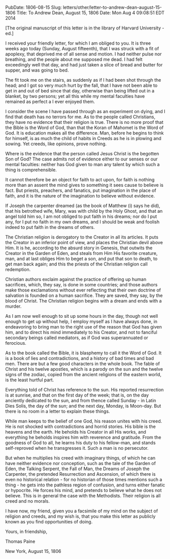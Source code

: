 PubDate: 1806-08-15
Slug: letters/other/letter-to-andrew-dean-august-15-1806
Title: To Andrew Dean, August 15, 1806
Date: Mon Aug  4 09:08:51 EDT 2014

   [The original manuscript of this letter is in the library of Harvard
   University - ed.]

   I received your friendly letter, for which I am obliged to you. It is
   three weeks ago today (Sunday, August fifteenth), that I was struck with a
   fit of apoplexy, that deprived me of all sense and motion. I had neither
   pulse nor breathing, and the people about me supposed me dead. I had felt
   exceedingly well that day, and had just taken a slice of bread and butter
   for supper, and was going to bed.

   The fit took me on the stairs, as suddenly as if I had been shot through
   the head; and I got so very much hurt by the fall, that I have not been
   able to get in and out of bed since that day, otherwise than being lifted
   out in a blanket, by two persons; yet all this while my mental faculties
   have remained as perfect a I ever enjoyed them.

   I consider the scene I have passed through as an experiment on dying, and
   I find that death has no terrors for me. As to the people called
   Christians, they have no evidence that their religion is true. There is no
   more proof that the Bible is the Word of God, than that the Koran of
   Mahomet is the Word of God. It is education makes all the difference. Man,
   before he begins to think for himself, is as much the child of habits in
   Creeds as he is in plowing and sowing. Yet creeds, like opinions, prove
   nothing.

   Where is the evidence that the person called Jesus Christ is the begotten
   Son of God? The case admits not of evidence either to our senses or our
   mental faculties: neither has God given to man any talent by which such a
   thing is comprehensible.

   It cannot therefore be an object for faith to act upon, for faith is
   nothing more than an assent the mind gives to something it sees cause to
   believe is fact. But priests, preachers, and fanatics, put imagination in
   the place of
   faith, and it is the nature of the imagination to believe without
   evidence.

   If Joseph the carpenter dreamed (as the book of Matthew (i) says he did),
   that his betrothed wife, Mary, was with child by the Holy Ghost, and that
   an angel told him so, I am not obliged to put faith in his dreams; nor do
   I put any, for I put no faith in my own dreams, and I should be weak and
   foolish indeed to put faith in the dreams of others.

   The Christian religion is derogatory to the Creator in all its articles.
   It puts the Creator in an inferior point of view, and places the Christian
   devil above Him. It is he, according to the absurd story in Genesis, that
   outwits the Creator in the Garden of Eden, and steals from Him His
   favorite creature, man, and at last obliges Him to beget a son, and put
   that son to death, to get man back again; and this the priests of the
   Christian religion call redemption.

   Christian authors exclaim against the practice of offering up human
   sacrifices, which, they say, is done in some countries; and those authors
   make those exclamations without ever reflecting that their own doctrine of
   salvation is founded on a human sacrifice. They are saved, they say, by
   the blood of Christ. The Christian religion begins with a dream and ends
   with a murder.

   As I am now well enough to sit up some hours in the day, though not well
   enough to get up without help, I employ myself as I have always done, in
   endeavoring to bring man to the right use of the reason that God has given
   him, and to direct his mind immediately to his Creator, and not to
   fanciful secondary beings called mediators, as if God was superannuated or
   ferocious.

   As to the book called the Bible, it is blasphemy to call it the Word of
   God. It is a book of lies and contradictions, and a history of bad times
   and bad men. There are but a few good characters in the whole book. The
   fable of Christ and his twelve apostles, which is a parody on the sun and
   the twelve signs of the zodiac, copied from the ancient religions of the
   eastern world, is the least hurtful part.

   Everything told of Christ has reference to the sun. His reported
   resurrection is at sunrise, and that on the first day of the week; that
   is, on the day anciently dedicated to the sun, and from thence called
   Sunday - in Latin Dies Solis, the day of the sun; and the next day,
   Monday, is Moon-day. But there is no room in a letter to explain these
   things.

   While man keeps to the belief of one God, his reason unites with his
   creed. He is not shocked with contradictions and horrid stories. His bible
   is the heavens and the earth. He beholds his Creator in all His works, and
   everything he beholds inspires him with reverence and gratitude. From the
   goodness of God to all, he learns his duty to his fellow-man, and stands
   self-reproved when he transgresses it. Such a man is no persecutor.

   But when he multiplies his creed with imaginary things, of which he can
   have neither evidence nor conception, such as the tale of the Garden of
   Eden, the Talking Serpent, the Fall of Man, the Dreams of Joseph the
   Carpenter, the
   pretended Resurrection and Ascension, of which there is even no historical
   relation - for no historian of those times mentions such a thing - he gets
   into the pathless region of confusion, and turns either fanatic or
   hypocrite. He forces his mind, and pretends to believe what he does not
   believe. This is in general the case with the Methodists. Their religion
   is
   all creed and no morals.

   I have now, my friend, given you a facsimile of my mind on the subject of
   religion and creeds, and my wish is, that you make this letter as publicly
   known as you find opportunities of doing.

   Yours, in friendship,

   Thomas Paine

   New York, August 15, 1806


